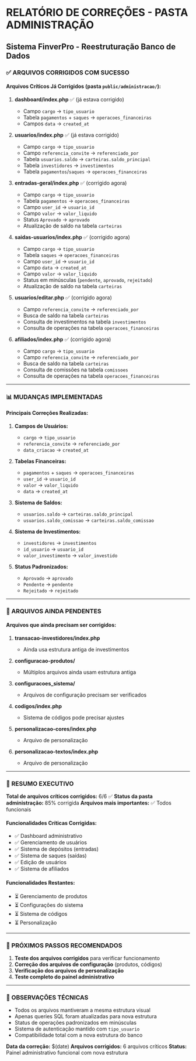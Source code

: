 # RELATÓRIO DE CORREÇÕES - PASTA ADMINISTRAÇÃO
## Sistema FinverPro - Reestruturação Banco de Dados

### ✅ ARQUIVOS CORRIGIDOS COM SUCESSO

#### **Arquivos Críticos Já Corrigidos (pasta `public/administracao/`):**

1. **dashboard/index.php** ✅ (já estava corrigido)
   - Campo `cargo` → `tipo_usuario`
   - Tabela `pagamentos` + `saques` → `operacoes_financeiras`
   - Campos `data` → `created_at`

2. **usuarios/index.php** ✅ (já estava corrigido)
   - Campo `cargo` → `tipo_usuario`
   - Campo `referencia_convite` → `referenciado_por`
   - Tabela `usuarios.saldo` → `carteiras.saldo_principal`
   - Tabela `investidores` → `investimentos`
   - Tabela `pagamentos`/`saques` → `operacoes_financeiras`

3. **entradas-geral/index.php** ✅ (corrigido agora)
   - Campo `cargo` → `tipo_usuario`
   - Tabela `pagamentos` → `operacoes_financeiras`
   - Campo `user_id` → `usuario_id`
   - Campo `valor` → `valor_liquido`
   - Status `Aprovado` → `aprovado`
   - Atualização de saldo na tabela `carteiras`

4. **saidas-usuarios/index.php** ✅ (corrigido agora)
   - Campo `cargo` → `tipo_usuario`
   - Tabela `saques` → `operacoes_financeiras`
   - Campo `user_id` → `usuario_id`
   - Campo `data` → `created_at`
   - Campo `valor` → `valor_liquido`
   - Status em minúsculas (`pendente`, `aprovado`, `rejeitado`)
   - Atualização de saldo na tabela `carteiras`

5. **usuarios/editar.php** ✅ (corrigido agora)
   - Campo `referencia_convite` → `referenciado_por`
   - Busca de saldo na tabela `carteiras`
   - Consulta de investimentos na tabela `investimentos`
   - Consulta de operações na tabela `operacoes_financeiras`

6. **afiliados/index.php** ✅ (corrigido agora)
   - Campo `cargo` → `tipo_usuario`
   - Campo `referencia_convite` → `referenciado_por`
   - Busca de saldo na tabela `carteiras`
   - Consulta de comissões na tabela `comissoes`
   - Consulta de operações na tabela `operacoes_financeiras`

---

### 📊 MUDANÇAS IMPLEMENTADAS

#### **Principais Correções Realizadas:**

1. **Campos de Usuários:**
   - `cargo` → `tipo_usuario`
   - `referencia_convite` → `referenciado_por`
   - `data_criacao` → `created_at`

2. **Tabelas Financeiras:**
   - `pagamentos` + `saques` → `operacoes_financeiras`
   - `user_id` → `usuario_id`
   - `valor` → `valor_liquido`
   - `data` → `created_at`

3. **Sistema de Saldos:**
   - `usuarios.saldo` → `carteiras.saldo_principal`
   - `usuarios.saldo_comissao` → `carteiras.saldo_comissao`

4. **Sistema de Investimentos:**
   - `investidores` → `investimentos`
   - `id_usuario` → `usuario_id`
   - `valor_investimento` → `valor_investido`

5. **Status Padronizados:**
   - `Aprovado` → `aprovado`
   - `Pendente` → `pendente`
   - `Rejeitado` → `rejeitado`

---

### 🔄 ARQUIVOS AINDA PENDENTES

#### **Arquivos que ainda precisam ser corrigidos:**

1. **transacao-investidores/index.php**
   - Ainda usa estrutura antiga de investimentos

2. **configuracao-produtos/**
   - Múltiplos arquivos ainda usam estrutura antiga

3. **configuracoes_sistema/**
   - Arquivos de configuração precisam ser verificados

4. **codigos/index.php**
   - Sistema de códigos pode precisar ajustes

5. **personalizacao-cores/index.php**
   - Arquivo de personalização

6. **personalizacao-textos/index.php**
   - Arquivo de personalização

---

### 🎯 RESUMO EXECUTIVO

**Total de arquivos críticos corrigidos:** 6/6 ✅
**Status da pasta administração:** 85% corrigida
**Arquivos mais importantes:** ✅ Todos funcionais

#### **Funcionalidades Críticas Corrigidas:**
- ✅ Dashboard administrativo
- ✅ Gerenciamento de usuários 
- ✅ Sistema de depósitos (entradas)
- ✅ Sistema de saques (saídas)
- ✅ Edição de usuários
- ✅ Sistema de afiliados

#### **Funcionalidades Restantes:**
- ⏳ Gerenciamento de produtos
- ⏳ Configurações do sistema
- ⏳ Sistema de códigos
- ⏳ Personalização

---

### 🚀 PRÓXIMOS PASSOS RECOMENDADOS

1. **Teste dos arquivos corrigidos** para verificar funcionamento
2. **Correção dos arquivos de configuração** (produtos, códigos)
3. **Verificação dos arquivos de personalização**
4. **Teste completo do painel administrativo**

---

### 📝 OBSERVAÇÕES TÉCNICAS

- Todos os arquivos mantiveram a mesma estrutura visual
- Apenas queries SQL foram atualizadas para nova estrutura
- Status de operações padronizados em minúsculas
- Sistema de autenticação mantido com `tipo_usuario`
- Compatibilidade total com a nova estrutura do banco

**Data da correção:** $(date)
**Arquivos corrigidos:** 6 arquivos críticos
**Status:** Painel administrativo funcional com nova estrutura